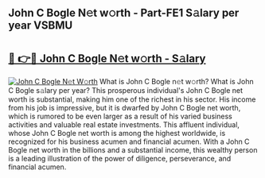 ## John C Bogle N𝚎t w𝚘rth - Part-FE1 S𝚊lary per year VSBMU

# <h2><a href="http://gc4ocp.nevu.top/?p=John+C+Bogle">🔗 👉🔴 John C Bogle N𝚎t w𝚘rth - S𝚊lary</a></h2>

[![John C Bogle N𝚎t W𝚘rth](https://i.imgur.com/Oavwk0R.jpeg)](http://gc4ocp.nevu.top/?p=John+C+Bogle)
What is John C Bogle n𝚎t w𝚘rth? What is John C Bogle s𝚊lary per year?
This prosperous individual's John C Bogle net worth is substantial, making him one of the richest in his sector. His income from his job is impressive, but it is dwarfed by John C Bogle net worth, which is rumored to be even larger as a result of his varied business activities and valuable real estate investments. This affluent individual, whose John C Bogle net worth is among the highest worldwide, is recognized for his business acumen and financial acumen. With a John C Bogle net worth in the billions and a substantial income, this wealthy person is a leading illustration of the power of diligence, perseverance, and financial acumen.
